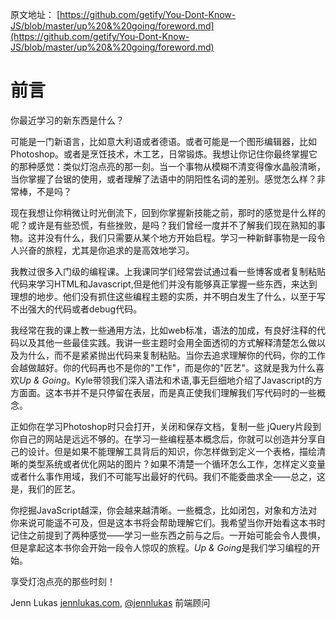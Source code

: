 原文地址：
[https://github.com/getify/You-Dont-Know-JS/blob/master/up%20&%20going/foreword.md](https://github.com/getify/You-Dont-Know-JS/blob/master/up%20&%20going/foreword.md)

# 前言

你最近学习的新东西是什么？

可能是一门新语言，比如意大利语或者德语。或者可能是一个图形编辑器，比如Photoshop。或者是烹饪技术，木工艺，日常锻炼。我想让你记住你最终掌握它的那种感觉：类似灯泡点亮的那一刻。当一个事物从模糊不清变得像水晶般清晰，当你掌握了台锯的使用，或者理解了法语中的阴阳性名词的差别。感觉怎么样？非常棒，不是吗？

现在我想让你稍微让时光倒流下，回到你掌握新技能之前，那时的感觉是什么样的呢？或许是有些恐慌，有些挫败，是吗？我们曾经一度并不了解我们现在熟知的事物。这并没有什么，我们只需要从某个地方开始启程。学习一种新鲜事物是一段令人兴奋的旅程，尤其是你追求的是高效地学习。

我教过很多入门级的编程课。上我课同学们经常尝试通过看一些博客或者复制粘贴代码来学习HTML和Javascript,但是他们并没有能够真正掌握一些东西，来达到理想的地步。他们没有抓住这些编程主题的实质，并不明白发生了什么，以至于写不出强大的代码或者debug代码。

我经常在我的课上教一些通用方法，比如web标准，语法的加成，有良好注释的代码以及其他一些最佳实践。我讲一些主题时会用全面透彻的方式解释清楚怎么做以及为什么，而不是紧紧抛出代码来复制粘贴。当你去追求理解你的代码，你的工作会越做越好。你的代码再也不是你的"工作"，而是你的"匠艺"。这就是我为什么喜欢*Up & Going*。Kyle带领我们深入语法和术语,事无巨细地介绍了Javascript的方方面面。这本书并不是只停留在表层，而是真正使我们理解我们写代码时的一些概念。

正如你在学习Photoshop时只会打开，关闭和保存文档，复制一些 jQuery片段到你自己的网站是远远不够的。在学习一些编程基本概念后，你就可以创造并分享自己的设计。但是如果不能理解工具背后的知识，你怎样做到定义一个表格，描绘清晰的类型系统或者优化网站的图片？如果不清楚一个循环怎么工作，怎样定义变量或者什么事作用域，我们不可能写出最好的代码。我们不能委曲求全——总之，这是，我们的匠艺。

你挖掘JavaScript越深，你会越来越清晰。一些概念，比如闭包，对象和方法对你来说可能遥不可及，但是这本书将会帮助理解它们。我希望当你开始看这本书时记住之前提到了两种感觉——学习一些东西之前与之后。一开始可能会令人畏惧，但是拿起这本书你会开始一段令人惊叹的旅程。*Up & Going*是我们学习编程的开始。

享受灯泡点亮的那些时刻！

Jenn Lukas
[jennlukas.com](http://jennlukas.com/), [@jennlukas](https://twitter.com/jennlukas)
前端顾问

